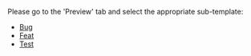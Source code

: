 Please go to the 'Preview' tab and select the appropriate sub-template:

* [Bug](?expand=1&template=bug-template.md)
* [Feat](?expand=1&template=feat-template.md)
* [Test](?expand=1&template=test-template.md)

